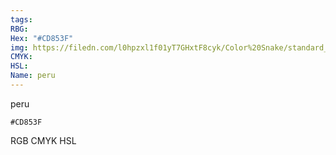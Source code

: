 ```yaml
---
tags:
RBG:
Hex: "#CD853F"
img: https://filedn.com/l0hpzxl1f01yT7GHxtF8cyk/Color%20Snake/standard_csv_to_svg/#CD853F.svg
CMYK:
HSL:
Name: peru
---
```

peru
```palette
#CD853F
```
RGB
CMYK
HSL